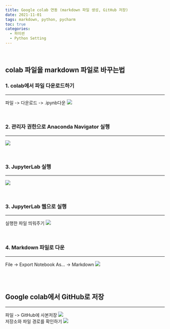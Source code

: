 ```yaml
---
title: Google colab 연동 (markdown 파일 생성, GitHub 저장)
date: 2021-11-01
tags: markdown, python, pycharm
toc: true
categories:
  - 파이썬
  - Python Setting
---
```

<br>

## **colab 파일을 markdown 파일로 바꾸는법**
### **1. colab에서 파일 다운로드하기**
---
파일 -> 다운로드 -> .ipynb다운
![](/images/0202/01_04_python.PNG)


<br>

### **2. 관리자 권한으로 Anaconda Navigator 실행**
---
![](/images/0202/01_01_python.PNG)

<br>

### **3. JupyterLab 실행**
---
![](/images/0202/01_02_python.PNG)

<br>

### **3. JupyterLab 웹으로 실행**
---
실행한 파일 띄워주기
![](/images/0202/01_07_python.PNG)

<br>

### **4. Markdown 파일로 다운**
---
File -> Export Notebook As... -> Markdown
![](/images/0202/01_08_python.PNG)


<br>
<br>

## **Google colab에서 GitHub로 저장**
---
파일 -> GitHub에 사본저장
![](/images/0202/01_05_python.PNG)
<br>
저장소와 파일 경로를 확인하기
![](/images/0202/01_06_python.PNG)

<br>
<br>
<br>